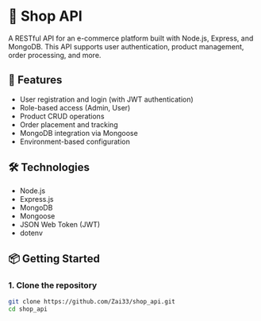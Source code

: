 # 🛒 Shop API

A RESTful API for an e-commerce platform built with Node.js, Express, and MongoDB. This API supports user authentication, product management, order processing, and more.

## 🚀 Features

- User registration and login (with JWT authentication)
- Role-based access (Admin, User)
- Product CRUD operations
- Order placement and tracking
- MongoDB integration via Mongoose
- Environment-based configuration

## 🛠️ Technologies

- Node.js
- Express.js
- MongoDB
- Mongoose
- JSON Web Token (JWT)
- dotenv

## 📦 Getting Started

### 1. Clone the repository

```bash
git clone https://github.com/Zai33/shop_api.git
cd shop_api

